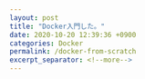```yaml
---
layout: post
title: "Docker入門した。"
date: 2020-10-20 12:39:36 +0900
categories: Docker
permalink: /docker-from-scratch
excerpt_separator: <!--more-->
---
```

<!--more-->

